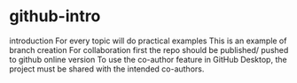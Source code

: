 # github-intro
 introduction
For every topic will do practical examples
This is an example of branch creation
For collaboration first the repo should be published/ pushed to github online version
To use the co-author feature in GitHub Desktop, the project must be shared with the intended co-authors.